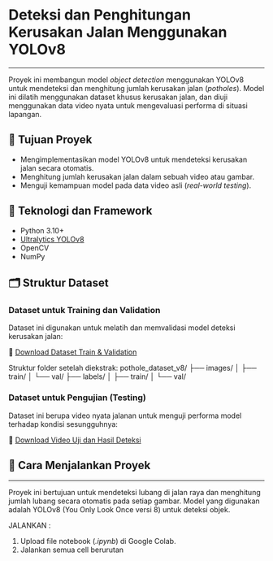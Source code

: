 # Deteksi dan Penghitungan Kerusakan Jalan Menggunakan YOLOv8
---------
Proyek ini membangun model *object detection* menggunakan YOLOv8 untuk mendeteksi dan menghitung jumlah kerusakan jalan (*potholes*). Model ini dilatih menggunakan dataset khusus kerusakan jalan, dan diuji menggunakan data video nyata untuk mengevaluasi performa di situasi lapangan.

## 📌 Tujuan Proyek
- Mengimplementasikan model YOLOv8 untuk mendeteksi kerusakan jalan secara otomatis.
- Menghitung jumlah kerusakan jalan dalam sebuah video atau gambar.
- Menguji kemampuan model pada data video asli (*real-world testing*).

## 🧠 Teknologi dan Framework
- Python 3.10+
- [Ultralytics YOLOv8](https://github.com/ultralytics/ultralytics)
- OpenCV
- NumPy

## 🗂️ Struktur Dataset

### Dataset untuk Training dan Validation
Dataset ini digunakan untuk melatih dan memvalidasi model deteksi kerusakan jalan:

🔗 [Download Dataset Train & Validation](https://www.dropbox.com/s/qvglw8pqo16769f/pothole_dataset_v8.zip?dl=1)

Struktur folder setelah diekstrak:
pothole_dataset_v8/
├── images/
│ ├── train/
│ └── val/
├── labels/
│ ├── train/
│ └── val/

### Dataset untuk Pengujian (Testing)
Dataset ini berupa video nyata jalanan untuk menguji performa model terhadap kondisi sesungguhnya:

🔗 [Download Video Uji dan Hasil Deteksi](https://drive.google.com/drive/folders/1uwUJXK6_N83O_g8tXIsdUdZYIVd-RNZ4?usp=sharing)

## 🚀 Cara Menjalankan Proyek
---------
Proyek ini bertujuan untuk mendeteksi lubang di jalan raya dan menghitung jumlah lubang secara otomatis pada setiap gambar.
Model yang digunakan adalah YOLOv8 (You Only Look Once versi 8) untuk deteksi objek.

JALANKAN :
1. Upload file notebook (*.ipynb*) di Google Colab.
2. Jalankan semua cell berurutan
